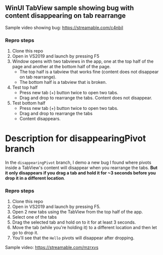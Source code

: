 ## WinUI TabView sample showing bug with content disappearing on tab rearrange

Sample video showing bug: https://streamable.com/c4nbil 

### Repro steps

1. Clone this repo
1. Open in VS2019 and launch by pressing F5
1. Window opens with two tabviews in the app, one at the top half of the page and another at the bottom half of the page.
    - The top half is a tabview that works fine (content does not disappear on tab rearrange).
    - The bottom half is a tabview that is broken.
1. Test top half
    - Press new tab (+) button twice to open two tabs.
    - Drag and drop to rearrange the tabs. Content does not disappear.
1. Test bottom half
    - Press new tab (+) button twice to open two tabs.
    - Drag and drop to rearrange the tabs
    - Content disappears.

# Description for disappearingPivot branch

In the `disappearingPivot` branch, I demo a new bug I found where pivots inside a TabView's content will disappear when you rearrange the tabs. **But it only disappears if you drag a tab and hold it for ~3 seconds before you drop it in a different location**. 

### Repro steps
1. Clone this repo
1. Open in VS2019 and launch by pressing F5.
1. Open 2 new tabs using the TabView from the top half of the app.
1. Select one of the tabs
1. Drag the selected tab and hold on to it for at least 3 seconds.
1. Move the tab (while you're holding it) to a different location and then let go to drop it.
1. You'll see that the `Hello` pivots will disappear after dropping.

Sample video: https://streamable.com/mzrxvs